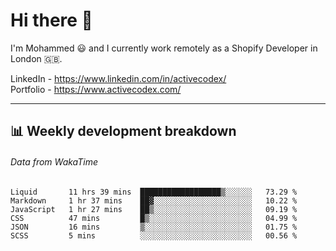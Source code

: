 # Hi there 👋

I'm Mohammed 😃 and I currently work remotely as a Shopify Developer in London 🇬🇧.

LinkedIn - https://www.linkedin.com/in/activecodex/
<br/>
Portfolio - https://www.activecodex.com/

---

## 📊 Weekly development breakdown
###### Data from WakaTime

<!--START_SECTION:waka-->

```text
Liquid       11 hrs 39 mins  ██████████████████▒░░░░░░   73.29 %
Markdown     1 hr 37 mins    ██▓░░░░░░░░░░░░░░░░░░░░░░   10.22 %
JavaScript   1 hr 27 mins    ██▒░░░░░░░░░░░░░░░░░░░░░░   09.19 %
CSS          47 mins         █▒░░░░░░░░░░░░░░░░░░░░░░░   04.99 %
JSON         16 mins         ▒░░░░░░░░░░░░░░░░░░░░░░░░   01.75 %
SCSS         5 mins          ░░░░░░░░░░░░░░░░░░░░░░░░░   00.56 %
```

<!--END_SECTION:waka-->
